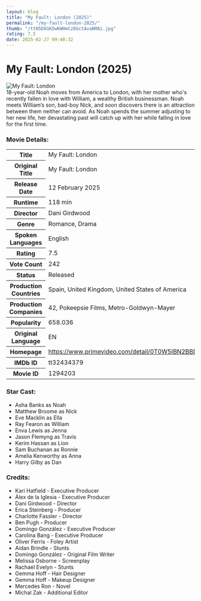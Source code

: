 ```yaml
---
layout: blog
title: "My Fault: London (2025)"
permalink: "/my-fault-london-2025/"
thumb: "/ttN5D6GKOwKWHmCzDGctAvaNMAi.jpg"
rating: 7.5
date: 2025-02-27 09:48:32
---
```

<h1 class="title">My Fault: London (2025)</h1><div class="poster"><img src="{{ site.imglink }}/ttN5D6GKOwKWHmCzDGctAvaNMAi.jpg" alt="My Fault: London" class="img-fluid rounded"/></div><div class="plot">18-year-old Noah moves from America to London, with her mother who's recently fallen in love with William, a wealthy British businessman. Noah meets William’s son, bad-boy Nick, and soon discovers there is an attraction between them neither can avoid. As Noah spends the summer adjusting to her new life, her devastating past will catch up with her while falling in love for the first time.</div><h3>Movie Details:</h3><table class="table table-bordered details"><tr><th>Title</th><td>My Fault: London</td></tr><tr><th>Original Title</th><td>My Fault: London</td></tr><tr><th>Release Date</th><td>12 February 2025</td></tr><tr><th>Runtime</th><td>118 min</td></tr><tr><th>Director</th><td>Dani Girdwood</td></tr><tr><th>Genre</th><td>Romance, Drama</td></tr><tr><th>Spoken Languages</th><td>English</td></tr><tr><th>Rating</th><td>7.5</td></tr><tr><th>Vote Count</th><td>242</td></tr><tr><th>Status</th><td>Released</td></tr><tr><th>Production Countries</th><td>Spain, United Kingdom, United States of America</td></tr><tr><th>Production Companies</th><td>42, Pokeepsie Films, Metro-Goldwyn-Mayer</td></tr><tr><th>Popularity</th><td>658.036</td></tr><tr><th>Original Language</th><td>EN</td></tr><tr><th>Homepage</th><td><a href="https://www.primevideo.com/detail/0T0W5IBN2BBDVHNONZV7O56801" target="_blank">https://www.primevideo.com/detail/0T0W5IBN2BBDVHNONZV7O56801</a></td></tr><tr><th>IMDb ID</th><td>tt32434379</td></tr><tr><th>Movie ID</th><td>1294203</td></tr></table><h3>Star Cast:</h3><ul class="list-group cast"><li>Asha Banks as Noah</li><li>Matthew Broome as Nick</li><li>Eve Macklin as Ella</li><li>Ray Fearon as William</li><li>Enva Lewis as Jenna</li><li>Jason Flemyng as Travis</li><li>Kerim Hassan as Lion</li><li>Sam Buchanan as Ronnie</li><li>Amelia Kenworthy as Anna</li><li>Harry Gilby as Dan</li></ul><h3>Credits:</h3><ul class="list-group crew"><li>Kari Hatfield - Executive Producer</li><li>Álex de la Iglesia - Executive Producer</li><li>Dani Girdwood - Director</li><li>Erica Steinberg - Producer</li><li>Charlotte Fassler - Director</li><li>Ben Pugh - Producer</li><li>Domingo González - Executive Producer</li><li>Carolina Bang - Executive Producer</li><li>Oliver Ferris - Foley Artist</li><li>Aidan Brindle - Stunts</li><li>Domingo González - Original Film Writer</li><li>Melissa Osborne - Screenplay</li><li>Rachael Evelyn - Stunts</li><li>Gemma Hoff - Hair Designer</li><li>Gemma Hoff - Makeup Designer</li><li>Mercedes Ron - Novel</li><li>Michal Zak - Additional Editor</li></ul>